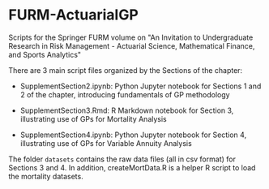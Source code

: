 # FURM-ActuarialGP
Scripts for the Springer FURM volume on "An Invitation to Undergraduate Research in Risk Management - Actuarial Science, Mathematical Finance, and Sports Analytics"

There are 3 main script files organized by the Sections of the chapter:

* SupplementSection2.ipynb: Python Jupyter notebook for Sections 1 and 2 of the chapter, introducing fundamentals of GP methodology

* SupplementSection3.Rmd: R Markdown notebook for Section 3, illustrating use of GPs for Mortality Analysis

* SupplementSection4.ipynb: Python Jupyter notebook for Section 4, illustrating use of GPs for Variable Annuity Analysis

The folder `datasets` contains the raw data files (all in csv format) for Sections 3 and 4. In addition, createMortData.R is a helper R script to load the mortality datasets.
